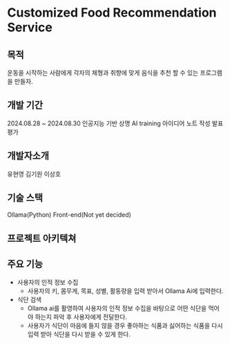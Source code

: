 # Customized Food Recommendation Service

## 목적
운동을 시작하는 사람에게 각자의 체형과 취향에 맞게 음식을 추천 할 수 있는 프로그램을 만들자.

## 개발 기간
2024.08.28 ~ 2024.08.30
인공지능 기반 상명 AI training
아이디어 노트 작성
발표 평가

## 개발자소개

유현영 
김기원
이상호

## 기술 스택
Ollama(Python)
Front-end(Not yet decided)

## 프로젝트 아키텍쳐

## 주요 기능
+ 사용자의 인적 정보 수집
    + 사용자의 키, 몸무게, 목표, 성별, 활동량을 입력 받아서 Ollama Ai에 입력한다.
+ 식단 검색
  + Ollama ai를 활영하여 사용자의 인적 정보 수집을 바탕으로 어떤 식단을 먹어야 하는지 파악 후 사용자에게 전달한다.
  + 사용자가 식단이 마음에 들지 않을 경우 좋아하는 식품과 싫어하는 식품을 다시 입력 받아 식단을 다시 받을 수 있게 한다.
  
